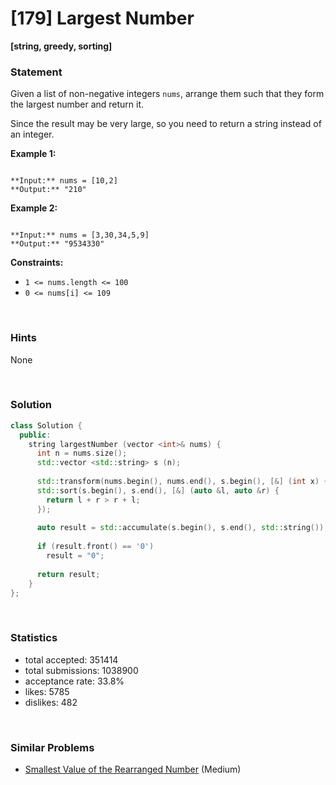 # [179] Largest Number

**[string, greedy, sorting]**

### Statement

Given a list of non-negative integers `nums`, arrange them such that they form the largest number and return it.

Since the result may be very large, so you need to return a string instead of an integer.


**Example 1:**

```

**Input:** nums = [10,2]
**Output:** "210"

```

**Example 2:**

```

**Input:** nums = [3,30,34,5,9]
**Output:** "9534330"

```

**Constraints:**
* `1 <= nums.length <= 100`
* `0 <= nums[i] <= 109`


<br>

### Hints

None

<br>

### Solution

```cpp
class Solution {
  public:
    string largestNumber (vector <int>& nums) {
      int n = nums.size();
      std::vector <std::string> s (n);
      
      std::transform(nums.begin(), nums.end(), s.begin(), [&] (int x) { return std::to_string(x); });
      std::sort(s.begin(), s.end(), [&] (auto &l, auto &r) {
        return l + r > r + l;
      });
      
      auto result = std::accumulate(s.begin(), s.end(), std::string());
      
      if (result.front() == '0')
        result = "0";
      
      return result;
    }
};
```

<br>

### Statistics

- total accepted: 351414
- total submissions: 1038900
- acceptance rate: 33.8%
- likes: 5785
- dislikes: 482

<br>

### Similar Problems

- [Smallest Value of the Rearranged Number](https://leetcode.com/problems/smallest-value-of-the-rearranged-number) (Medium)
